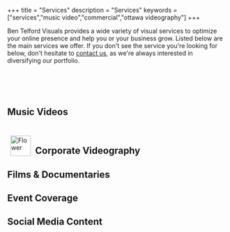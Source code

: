 +++
title = "Services"
description = "Services"
keywords = ["services","music video","commercial","ottawa videography"]
+++

Ben Telford Visuals provides a wide variety of visual services to optimize your online presence and help you or your business grow. Listed below are the main services we offer. If you don't see the service you're looking for below, don't hesitate to <a href="https://prep.benjamintelford.com/contact/">contact us</a>, as we're always interested in diversifying our portfolio.
<br>
<br>
<br>
<br>
<br>
## Music Videos

<br><img align="left"  img src="https://prep.benjamintelford.com/img/feelit.png" style="width:80x; height:47px; padding:7px"  title="White flower" alt="Flower">



## Corporate Videography

## Films & Documentaries

## Event Coverage

## Social Media Content

